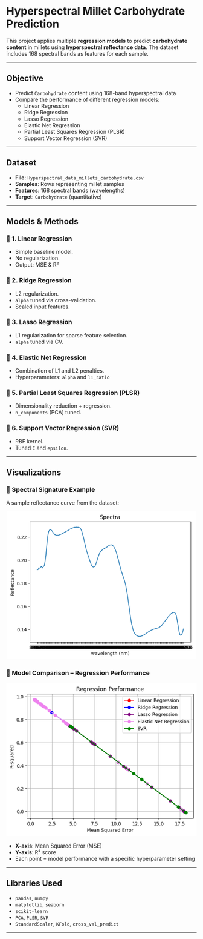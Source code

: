# Hyperspectral Millet Carbohydrate Prediction

This project applies multiple **regression models** to predict **carbohydrate content** in millets using **hyperspectral reflectance data**. The dataset includes 168 spectral bands as features for each sample.

---

## Objective

- Predict `Carbohydrate` content using 168-band hyperspectral data
- Compare the performance of different regression models:
  - Linear Regression
  - Ridge Regression
  - Lasso Regression
  - Elastic Net Regression
  - Partial Least Squares Regression (PLSR)
  - Support Vector Regression (SVR)

---

## Dataset

- **File**: `Hyperspectral_data_millets_carbohydrate.csv`
- **Samples**: Rows representing millet samples
- **Features**: 168 spectral bands (wavelengths)
- **Target**: `Carbohydrate` (quantitative)

---

## Models & Methods

### 🔹 1. **Linear Regression**
- Simple baseline model.
- No regularization.
- Output: MSE & R²

### 🔹 2. **Ridge Regression**
- L2 regularization.
- `alpha` tuned via cross-validation.
- Scaled input features.

### 🔹 3. **Lasso Regression**
- L1 regularization for sparse feature selection.
- `alpha` tuned via CV.

### 🔹 4. **Elastic Net Regression**
- Combination of L1 and L2 penalties.
- Hyperparameters: `alpha` and `l1_ratio`

### 🔹 5. **Partial Least Squares Regression (PLSR)**
- Dimensionality reduction + regression.
- `n_components` (PCA) tuned.

### 🔹 6. **Support Vector Regression (SVR)**
- RBF kernel.
- Tuned `C` and `epsilon`.

---

## Visualizations

### 🔸 Spectral Signature Example

A sample reflectance curve from the dataset:

<p align="center">
  <img src="spectra_plot.png" alt="Spectra Plot" width="500"/>
</p>

### 🔸 Model Comparison – Regression Performance

<p align="center">
  <img src="regression_performance_carbohydrate.png" alt="Model Comparison" width="600"/>
</p>

- **X-axis**: Mean Squared Error (MSE)
- **Y-axis**: R² score
- Each point = model performance with a specific hyperparameter setting

---

## Libraries Used

- `pandas`, `numpy`
- `matplotlib`, `seaborn`
- `scikit-learn`
- `PCA`, `PLSR`, `SVR`
- `StandardScaler`, `KFold`, `cross_val_predict`

---
